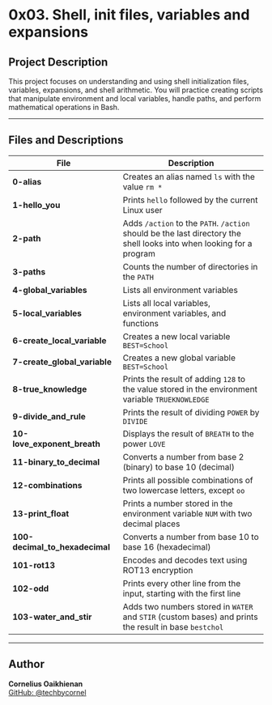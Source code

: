 # 0x03. Shell, init files, variables and expansions

## Project Description
This project focuses on understanding and using shell initialization files, variables, expansions, and shell arithmetic. You will practice creating scripts that manipulate environment and local variables, handle paths, and perform mathematical operations in Bash.

---

## Files and Descriptions

| File | Description |
|------|--------------|
| **0-alias** | Creates an alias named `ls` with the value `rm *` |
| **1-hello_you** | Prints `hello` followed by the current Linux user |
| **2-path** | Adds `/action` to the `PATH`. `/action` should be the last directory the shell looks into when looking for a program |
| **3-paths** | Counts the number of directories in the `PATH` |
| **4-global_variables** | Lists all environment variables |
| **5-local_variables** | Lists all local variables, environment variables, and functions |
| **6-create_local_variable** | Creates a new local variable `BEST=School` |
| **7-create_global_variable** | Creates a new global variable `BEST=School` |
| **8-true_knowledge** | Prints the result of adding `128` to the value stored in the environment variable `TRUEKNOWLEDGE` |
| **9-divide_and_rule** | Prints the result of dividing `POWER` by `DIVIDE` |
| **10-love_exponent_breath** | Displays the result of `BREATH` to the power `LOVE` |
| **11-binary_to_decimal** | Converts a number from base 2 (binary) to base 10 (decimal) |
| **12-combinations** | Prints all possible combinations of two lowercase letters, except `oo` |
| **13-print_float** | Prints a number stored in the environment variable `NUM` with two decimal places |
| **100-decimal_to_hexadecimal** | Converts a number from base 10 to base 16 (hexadecimal) |
| **101-rot13** | Encodes and decodes text using ROT13 encryption |
| **102-odd** | Prints every other line from the input, starting with the first line |
| **103-water_and_stir** | Adds two numbers stored in `WATER` and `STIR` (custom bases) and prints the result in base `bestchol` |

---

## Author
**Cornelius Oaikhienan**  
[GitHub: @techbycornel](https://github.com/techbycornel)

